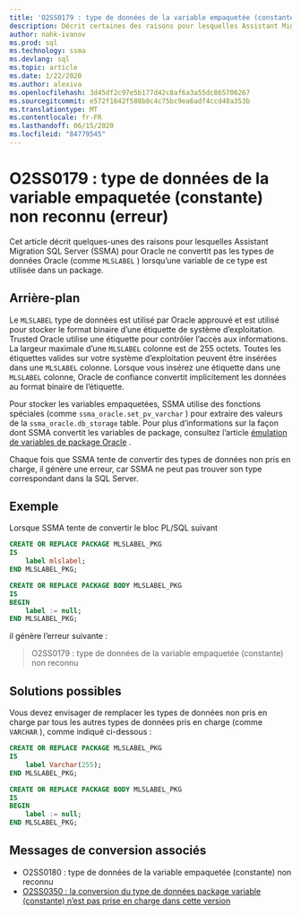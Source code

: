 ```yaml
---
title: 'O2SS0179 : type de données de la variable empaquetée (constante) non reconnu (erreur)'
description: Décrit certaines des raisons pour lesquelles Assistant Migration SQL Server (SSMA) pour Oracle ne convertit pas les types de données Oracle (comme MLSLABEL) lorsqu’une variable de ce type est utilisée dans un package.
author: nahk-ivanov
ms.prod: sql
ms.technology: ssma
ms.devlang: sql
ms.topic: article
ms.date: 1/22/2020
ms.author: alexiva
ms.openlocfilehash: 3d45df2c97e5b177d42c8af6a3a55dc865706267
ms.sourcegitcommit: e572f1642f588b8c4c75bc9ea6adf4ccd48a353b
ms.translationtype: MT
ms.contentlocale: fr-FR
ms.lasthandoff: 06/15/2020
ms.locfileid: "84779545"
---
```

# <a name="o2ss0179-packaged-variable-constant-data-type-not-recognized-error"></a>O2SS0179 : type de données de la variable empaquetée (constante) non reconnu (erreur)

Cet article décrit quelques-unes des raisons pour lesquelles Assistant Migration SQL Server (SSMA) pour Oracle ne convertit pas les types de données Oracle (comme `MLSLABEL` ) lorsqu’une variable de ce type est utilisée dans un package.

## <a name="background"></a>Arrière-plan

Le `MLSLABEL` type de données est utilisé par Oracle approuvé et est utilisé pour stocker le format binaire d’une étiquette de système d’exploitation. Trusted Oracle utilise une étiquette pour contrôler l’accès aux informations. La largeur maximale d’une `MLSLABEL` colonne est de 255 octets. Toutes les étiquettes valides sur votre système d’exploitation peuvent être insérées dans une `MLSLABEL` colonne. Lorsque vous insérez une étiquette dans une `MLSLABEL` colonne, Oracle de confiance convertit implicitement les données au format binaire de l’étiquette.

Pour stocker les variables empaquetées, SSMA utilise des fonctions spéciales (comme `ssma_oracle.set_pv_varchar` ) pour extraire des valeurs de la `ssma_oracle.db_storage` table. Pour plus d’informations sur la façon dont SSMA convertit les variables de package, consultez l’article [émulation de variables de package Oracle](../emulate-package-variables.md) .

Chaque fois que SSMA tente de convertir des types de données non pris en charge, il génère une erreur, car SSMA ne peut pas trouver son type correspondant dans la SQL Server.

## <a name="example"></a>Exemple

Lorsque SSMA tente de convertir le bloc PL/SQL suivant

```sql
CREATE OR REPLACE PACKAGE MLSLABEL_PKG
IS
    label mlslabel;
END MLSLABEL_PKG;

CREATE OR REPLACE PACKAGE BODY MLSLABEL_PKG
IS
BEGIN
    label := null;
END MLSLABEL_PKG;
```

il génère l’erreur suivante :

> O2SS0179 : type de données de la variable empaquetée (constante) non reconnu

## <a name="possible-remedies"></a>Solutions possibles

Vous devez envisager de remplacer les types de données non pris en charge par tous les autres types de données pris en charge (comme `VARCHAR` ), comme indiqué ci-dessous :

```sql
CREATE OR REPLACE PACKAGE MLSLABEL_PKG
IS
    label Varchar(255);
END MLSLABEL_PKG;

CREATE OR REPLACE PACKAGE BODY MLSLABEL_PKG
IS
BEGIN
    label := null;
END MLSLABEL_PKG;
```

## <a name="related-conversion-messages"></a>Messages de conversion associés

* O2SS0180 : type de données de la variable empaquetée (constante) non reconnu
* [O2SS0350 : la conversion du type de données package variable (constante) n’est pas prise en charge dans cette version](o2ss0350.md)
